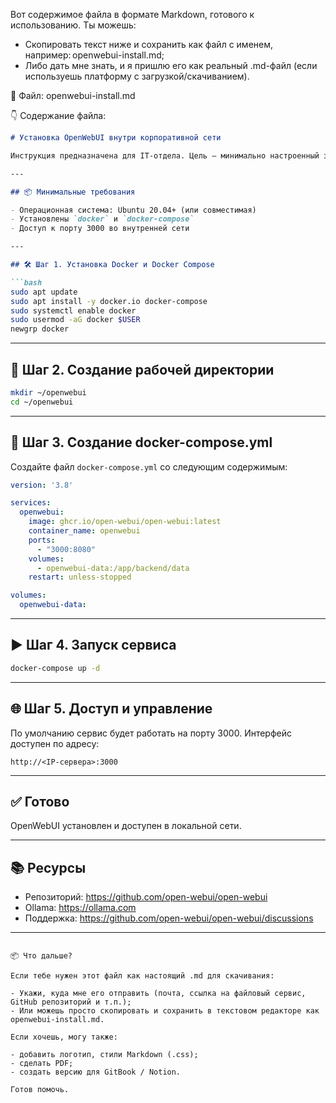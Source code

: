 Вот содержимое файла в формате Markdown, готового к использованию. Ты можешь:

- Скопировать текст ниже и сохранить как файл с именем, например: openwebui-install.md;
- Либо дать мне знать, и я пришлю его как реальный .md-файл (если используешь платформу с загрузкой/скачиванием).

📁 Файл: openwebui-install.md

👇 Содержание файла:

```markdown
# Установка OpenWebUI внутри корпоративной сети

Инструкция предназначена для IT-отдела. Цель — минимально настроенный запуск OpenWebUI в изолированной среде. В каждом шаге есть опциональные блоки расширенных настроек — используйте их по мере необходимости.

---

## 📦 Минимальные требования

- Операционная система: Ubuntu 20.04+ (или совместимая)
- Установлены `docker` и `docker-compose`
- Доступ к порту 3000 во внутренней сети

---

## 🛠️ Шаг 1. Установка Docker и Docker Compose

```bash
sudo apt update
sudo apt install -y docker.io docker-compose
sudo systemctl enable docker
sudo usermod -aG docker $USER
newgrp docker
```



---

## 📁 Шаг 2. Создание рабочей директории

```bash
mkdir ~/openwebui
cd ~/openwebui
```



---

## 🧾 Шаг 3. Создание docker-compose.yml

Создайте файл `docker-compose.yml` со следующим содержимым:

```yaml
version: '3.8'

services:
  openwebui:
    image: ghcr.io/open-webui/open-webui:latest
    container_name: openwebui
    ports:
      - "3000:8080"
    volumes:
      - openwebui-data:/app/backend/data
    restart: unless-stopped

volumes:
  openwebui-data:
```





---

## ▶️ Шаг 4. Запуск сервиса

```bash
docker-compose up -d
```



---

## 🌐 Шаг 5. Доступ и управление

По умолчанию сервис будет работать на порту 3000. Интерфейс доступен по адресу:

```
http://<IP-сервера>:3000
```





---

## ✅ Готово

OpenWebUI установлен и доступен в локальной сети.



---

## 📚 Ресурсы

- Репозиторий: https://github.com/open-webui/open-webui
- Ollama: https://ollama.com
- Поддержка: https://github.com/open-webui/open-webui/discussions

---
```

📦 Что дальше?

Если тебе нужен этот файл как настоящий .md для скачивания:

- Укажи, куда мне его отправить (почта, ссылка на файловый сервис, GitHub репозиторий и т.п.);
- Или можешь просто скопировать и сохранить в текстовом редакторе как openwebui-install.md.

Если хочешь, могу также:

- добавить логотип, стили Markdown (.css);
- сделать PDF;
- создать версию для GitBook / Notion.

Готов помочь.